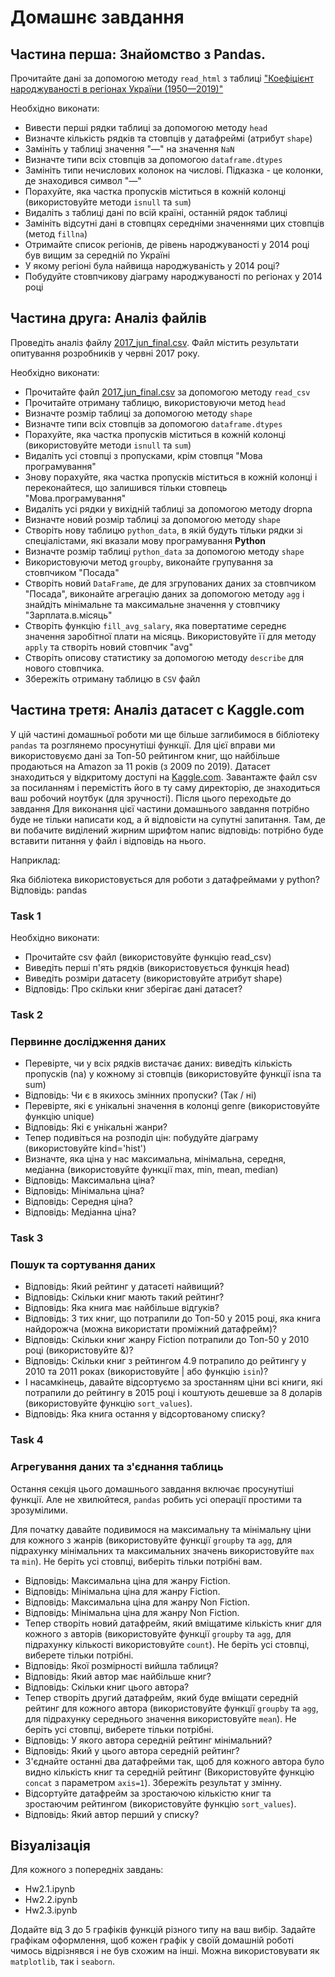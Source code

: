 # Домашнє завдання
## Частина перша: Знайомство з Pandas.
Прочитайте дані за допомогою методу `read_html` з таблиці ["Коефіцієнт народжуваності в регіонах України (1950—2019)"](https://uk.wikipedia.org/wiki/%D0%9D%D0%B0%D1%80%D0%BE%D0%B4%D0%B6%D1%83%D0%B2%D0%B0%D0%BD%D1%96%D1%81%D1%82%D1%8C_%D0%B2_%D0%A3%D0%BA%D1%80%D0%B0%D1%97%D0%BD%D1%96)

Необхідно виконати:

* Вивести перші рядки таблиці за допомогою методу `head`
* Визначте кількість рядків та стовпців у датафреймі (атрибут `shape`)
* Замініть у таблиці значення "—" на значення `NaN`
* Визначте типи всіх стовпців за допомогою `dataframe.dtypes`
* Замініть типи нечислових колонок на числові. Підказка - це колонки, де знаходився символ "—"
* Порахуйте, яка частка пропусків міститься в кожній колонці (використовуйте методи `isnull` та `sum`)
* Видаліть з таблиці дані по всій країні, останній рядок таблиці
* Замініть відсутні дані в стовпцях середніми значеннями цих стовпців (метод `fillna`)
* Отримайте список регіонів, де рівень народжуваності у 2014 році був вищим за середній по Україні
* У якому регіоні була найвища народжуваність у 2014 році?
* Побудуйте стовпчикову діаграму народжуваності по регіонах у 2014 році

## Частина друга: Аналіз файлів
Проведіть аналіз файлу [2017_jun_final.csv](https://drive.google.com/file/d/1JMYqXipZpz9Y5-vyxvLEO2Y1sRBxqu-U/view). Файл містить результати опитування розробників у червні 2017 року.

Необхідно виконати:

* Прочитайте файл [2017_jun_final.csv](https://drive.google.com/file/d/1JMYqXipZpz9Y5-vyxvLEO2Y1sRBxqu-U/view) за допомогою методу `read_csv`
* Прочитайте отриману таблицю, використовуючи метод `head`
* Визначте розмір таблиці за допомогою методу `shape`
* Визначте типи всіх стовпців за допомогою `dataframe.dtypes`
* Порахуйте, яка частка пропусків міститься в кожній колонці (використовуйте методи `isnull` та `sum`)
* Видаліть усі стовпці з пропусками, крім стовпця "Мова програмування"
* Знову порахуйте, яка частка пропусків міститься в кожній колонці і переконайтеся, що залишився тільки стовпець "Мова.програмування"
* Видаліть усі рядки у вихідній таблиці за допомогою методу dropna
* Визначте новий розмір таблиці за допомогою методу `shape`
* Створіть нову таблицю `python_data`, в якій будуть тільки рядки зі спеціалістами, які вказали мову програмування **Python**
* Визначте розмір таблиці `python_data` за допомогою методу `shape`
* Використовуючи метод `groupby`, виконайте групування за стовпчиком "Посада"
* Створіть новий `DataFrame`, де для згрупованих даних за стовпчиком "Посада", виконайте агрегацію даних за допомогою методу `agg` і знайдіть мінімальне та максимальне значення у стовпчику "Зарплата.в.місяць"
* Створіть функцію `fill_avg_salary`, яка повертатиме середнє значення заробітної плати на місяць. Використовуйте її для методу `apply` та створіть новий стовпчик "avg"
* Створіть описову статистику за допомогою методу `describe` для нового стовпчика.
* Збережіть отриману таблицю в `CSV` файл

## Частина третя: Аналіз датасет c Kaggle.com
У цій частині домашньої роботи ми ще більше заглибимося в бібліотеку `pandas` та розглянемо просунутіші функції.
Для цієї вправи ми використовуємо дані за Топ-50 рейтингом книг, що найбільше продаються на Amazon за 11 років (з 2009 по 2019). Датасет знаходиться у відкритому доступі на [Kaggle.com](https://www.kaggle.com/datasets/sootersaalu/amazon-top-50-bestselling-books-2009-2019). Завантажте файл csv за посиланням і перемістіть його в ту саму директорію, де знаходиться ваш робочий ноутбук (для зручності). Після цього переходьте до завдання
Для виконання цієї частини домашнього завдання потрібно буде не тільки написати код, а й відповісти на супутні запитання. Там, де ви побачите виділений жирним шрифтом напис відповідь: потрібно буде вставити питання у файл і відповідь на нього.

Наприклад:

Яка бібліотека використовується для роботи з датафреймами у python? Відповідь: pandas

### Task 1
Необхідно виконати:

* Прочитайте csv файл (використовуйте функцію read_csv)
* Виведіть перші п'ять рядків (використовується функція head)
* Виведіть розміри датасету (використовуйте атрибут shape)
* Відповідь: Про скільки книг зберігає дані датасет?

### Task 2
### Первинне дослідження даних
* Перевірте, чи у всіх рядків вистачає даних: виведіть кількість пропусків (na) у кожному зі стовпців (використовуйте функції isna та sum)
* Відповідь: Чи є в якихось змінних пропуски? (Так / ні)
* Перевірте, які є унікальні значення в колонці genre (використовуйте функцію unique)
* Відповідь: Які є унікальні жанри?
* Тепер подивіться на розподіл цін: побудуйте діаграму (використовуйте kind='hist')
* Визначте, яка ціна у нас максимальна, мінімальна, середня, медіанна (використовуйте функції max, min, mean, median)
* Відповідь: Максимальна ціна?
* Відповідь: Мінімальна ціна?
* Відповідь: Середня ціна?
* Відповідь: Медіанна ціна?

### Task 3
### Пошук та сортування даних
* Відповідь: Який рейтинг у датасеті найвищий?
* Відповідь: Скільки книг мають такий рейтинг?
* Відповідь: Яка книга має найбільше відгуків?
* Відповідь: З тих книг, що потрапили до Топ-50 у 2015 році, яка книга найдорожча (можна використати проміжний датафрейм)?
* Відповідь: Скільки книг жанру Fiction потрапили до Топ-50 у 2010 році (використовуйте &)?
* Відповідь: Скільки книг з рейтингом 4.9 потрапило до рейтингу у 2010 та 2011 роках (використовуйте | або функцію `isin`)?
* І насамкінець, давайте відсортуємо за зростанням ціни всі книги, які потрапили до рейтингу в 2015 році і коштують дешевше за 8 доларів (використовуйте функцію `sort_values`).
* Відповідь: Яка книга остання у відсортованому списку?

### Task 4
### Агрегування даних та з'єднання таблиць
Остання секція цього домашнього завдання включає просунутіші функції. Але не хвилюйтеся, `pandas` робить усі операції простими та зрозумілими.

Для початку давайте подивимося на максимальну та мінімальну ціни для кожного з жанрів (використовуйте функції `groupby` та `agg`, для підрахунку мінімальних та максимальних значень використовуйте `max` та `min`). Не беріть усі стовпці, виберіть тільки потрібні вам.

* Відповідь: Максимальна ціна для жанру Fiction.
* Відповідь: Мінімальна ціна для жанру Fiction.
* Відповідь: Максимальна ціна для жанру Non Fiction.
* Відповідь: Мінімальна ціна для жанру Non Fiction.
* Тепер створіть новий датафрейм, який вміщатиме кількість книг для кожного з авторів (використовуйте функції `groupby` та `agg`, для підрахунку кількості використовуйте `count`). Не беріть усі стовпці, виберете тільки потрібні.
* Відповідь: Якої розмірності вийшла таблиця?
* Відповідь: Який автор має найбільше книг?
* Відповідь: Скільки книг цього автора?
* Тепер створіть другий датафрейм, який буде вміщати середній рейтинг для кожного автора (використовуйте функції `groupby` та `agg`, для підрахунку середнього значення використовуйте `mean`). Не беріть усі стовпці, виберете тільки потрібні.
* Відповідь: У якого автора середній рейтинг мінімальний?
* Відповідь: Який у цього автора середній рейтинг?
* З'єднайте останні два датафрейми так, щоб для кожного автора було видно кількість книг та середній рейтинг (Використовуйте функцію `concat` з параметром `axis=1`). Збережіть результат у змінну.
* Відсортуйте датафрейм за зростаючою кількістю книг та зростаючим рейтингом (використовуйте функцію `sort_values`).
* Відповідь: Який автор перший у списку?

## Візуалізація
Для кожного з попередніх завдань:
* Hw2.1.ipynb
* Hw2.2.ipynb
* Hw2.3.ipynb

Додайте від 3 до 5 графіків функцій різного типу на ваш вибір. Задайте графікам оформлення, щоб кожен графік у своїй домашній роботі чимось відрізнявся і не був схожим на інші. Можна використовувати як `matplotlib`, так і `seaborn`.
